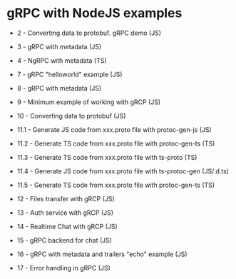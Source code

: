 # gRPC with NodeJS examples

- 2 - Converting data to protobuf. gRPC demo (JS)
- 3 - gRPC with metadata (JS)
- 4 - NgRPC with metadata (TS)

- 7 - gRPC "helloworld" example (JS)
- 8 - gRPC with metadata (JS)
- 9 - Minimum example of working with gRCP (JS)
- 10 - Converting data to protobuf (JS)
- 11.1 - Generate JS code from xxx.proto file with protoc-gen-js (JS)
- 11.2 - Generate TS code from xxx.proto file with protoc-gen-ts (TS)
- 11.3 - Generate TS code from xxx.proto file with ts-proto (TS)
- 11.4 - Generate JS code from xxx.proto file with ts-protoc-gen (JS/.d.ts)
- 11.5 - Generate TS code from xxx.proto file with protoc-gen-ts (TS)
- 12 - Files transfer with gRCP (JS)
- 13 - Auth service with gRCP (JS)
- 14 - Realtime Chat with gRCP (JS)
- 15 - gRPC backend for chat (JS)
- 16 - gRPC with metadata and trailers "echo" example (JS)
- 17 - Error handling in gRPC (JS)
